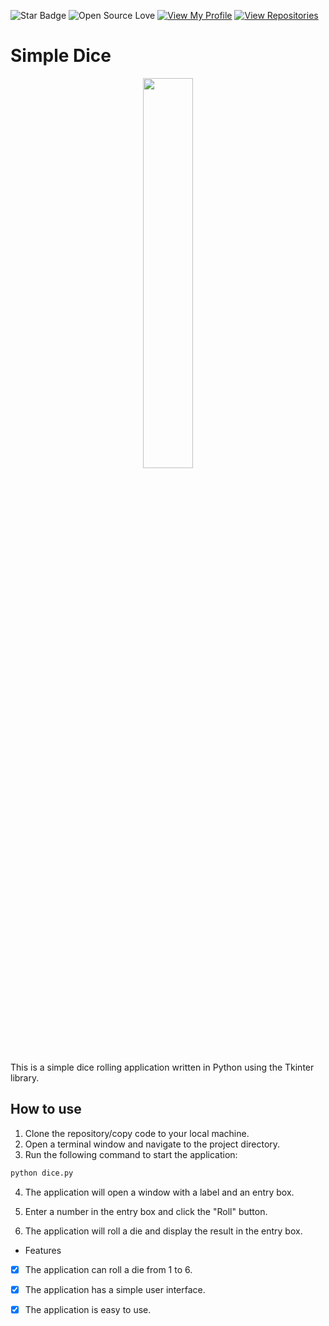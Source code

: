 ![Star Badge](https://img.shields.io/static/v1?label=%F0%9F%8C%9F&message=If%20Useful&style=style=flat&color=BE6)
![Open Source Love](https://badges.frapsoft.com/os/v1/open-source.svg?v=103)
[![View My Profile](https://img.shields.io/badge/View-My_Profile-green?logo=GitHub)](https://github.com/tusuii)
[![View Repositories](https://img.shields.io/badge/View-My_Repositories-blue?logo=GitHub)](https://github.com/tusuii?tab=repositories)

# Simple Dice
<p align="center">
<img src="dice.png" width=40% height=40%>

This is a simple dice rolling application written in Python using the Tkinter library.

## How to use

1. Clone the repository/copy code to your local machine.
2. Open a terminal window and navigate to the project directory.
3. Run the following command to start the application:

```python
python dice.py
```

4. The application will open a window with a label and an entry box.

5. Enter a number in the entry box and click the "Roll" button.

6. The application will roll a die and display the result in the entry box.

* Features

-[X] The application can roll a die from 1 to 6.

-[X] The application has a simple user interface.

-[X] The application is easy to use.
